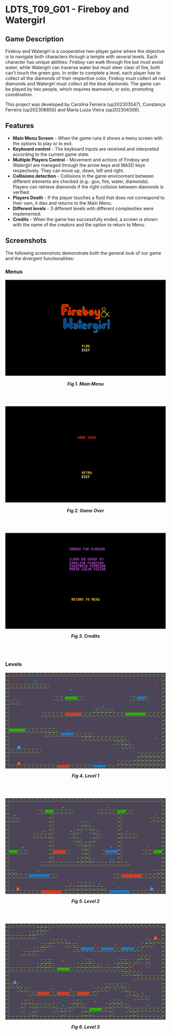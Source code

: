 # LDTS_T09_G01 - Fireboy and Watergirl

## Game Description
Fireboy and Watergirl is a cooperative two-player game where the objective is to navigate both characters through a temple with several levels. Each character has unique abilities: Fireboy can walk through fire but must avoid water, while Watergirl can traverse water but must steer clear of fire, both can't touch the green goo. In order to complete a level, each player has to collect all the diamonds of their respective color, Fireboy must collect all red diamonds and Watergirl must collect all the blue diamonds. The game can be played by two people, which requires teamwork, or solo, promoting coordination.

This project was developed by Carolina Ferreira (up202303547), Constança Ferreira (up202306850) and Maria Luiza Vieira (up202304306).

## Features
- **Main Menu Screen** - When the game runs it shows a menu screen with the options to play or to exit.
- **Keyboard control** - The keyboard inputs are received and interpreted according to the current game state.
- **Multiple Players Control** - Movement and actions of Fireboy and Watergirl are managed through the arrow keys and WASD keys respectively. They can move up, down, left and right.
- **Collisions detection** - Collisions in the game environment between different elements are checked (e.g.: goo, fire, water, diamonds). Players can retrieve diamonds if the right collision between diamonds is verified.
- **Players Death** - If the player touches a fluid that does not correspond to their own, it dies and returns to the Main Menu.
- **Different levels** - 3 different levels with different complexities were implemented.
- **Credits** - When the game has successfully ended, a screen is shown with the name of the creators and the option to return to Menu.

## Screenshots
The following screenshots demonstrate both the general look of our game and the divergent functionalities:

### Menus
<p align="center">
  <img src="docs/images/screenshots/mainMenu.png" alt="Main Menu"/>
</p>
<p align="center">
  <b><i>Fig 1. Main Menu </i></b>
</p>

<!-- ![Image Preview (docs/images/screenshots/mainMenu.png)](images/screenshots/mainMenu.png) -->
<!-- ![Main Menu](docs/images/screenshots/mainMenu.png) -->

<br>
<br />

<p align="center">
  <img src="docs/images/screenshots/gameOver.png" alt="Game Over"/>
</p>
<p align="center">
  <b><i>Fig 2. Game Over </i></b>
</p>  

<br>
<br />

<p align="center">
  <img src="docs/images/screenshots/credits.png" style="display: block; margin: 0 auto;"/>
</p>
<p align="center">
  <b><i>Fig 3. Credits </i></b>
</p>   

<br>
<br />

### Levels
<p align="center">
  <img src="docs/images/screenshots/level1.png" style="display: block; margin: 0 auto;"/>
</p>
<p align="center">
  <b><i>Fig 4. Level 1 </i></b>
</p>  

<br>
<br />

<p align="center">
  <img src="docs/images/screenshots/level2.png" style="display: block; margin: 0 auto;"/>
</p>
<p align="center">
  <b><i>Fig 5. Level 2 </i></b>
</p>  

<br>
<br />

<p align="center">
  <img src="docs/images/screenshots/level3.png" style="display: block; margin: 0 auto;"/>
</p>
<p align="center">
  <b><i>Fig 6. Level 3 </i></b>
</p>